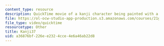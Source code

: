 ```yaml
---
content_type: resource
description: QuickTime movie of a kanji character being painted with a brush.
file: https://ol-ocw-studio-app-production.s3.amazonaws.com/courses/21g-504-japanese-iv-spring-2009/a36876bf226ee2324cce4e6a46ab22d8_Kanji37.mov
file_type: video/quicktime
resourcetype: Other
title: Kanji37
uid: a36876bf-226e-e232-4cce-4e6a46ab22d8
---
```


